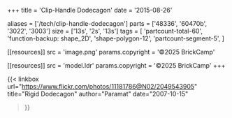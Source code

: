 +++
title = 'Clip-Handle Dodecagon'
date  = '2015-08-26'

aliases = ['/tech/clip-handle-dodecagon']
parts = ['48336', '60470b', '3022', '3003']
size  = ['13s', '2s', '13s']
tags  = [
  'partcount-total-60',
  'function-backup: shape_2D',
  'shape-polygon-12',
  'partcount-segment-5',
]

[[resources]]
src              = 'image.png'
params.copyright = '©2025 BrickCamp'

[[resources]]
src              = 'model.ldr'
params.copyright = '©2025 BrickCamp'
+++

{{< linkbox
    url="https://www.flickr.com/photos/11181786@N02/2049543905"
    title="Rigid Dodecagon"
    author="Paramat"
    date="2007-10-15"
>}}
